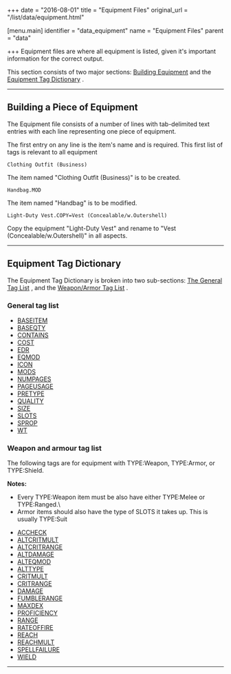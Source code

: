 +++
date = "2016-08-01"
title = "Equipment Files"
original_url = "/list/data/equipment.html"

[menu.main]
    identifier = "data_equipment"
    name = "Equipment Files"
    parent = "data"
    
+++
Equipment files are where all equipment is listed, given it's important
information for the correct output.

This section consists of two major sections: [Building
Equipment](/list/data/equipment.html#equipmentbuilding) and the
[Equipment Tag Dictionary](/list/data/equipment.html#tagdictionary) .

------------------------------------------------------------------------

<span id="equipmentbuilding"></span> Building a Piece of Equipment
------------------------------------------------------------------

The Equipment file consists of a number of lines with tab-delimited text
entries with each line representing one piece of equipment.

The first entry on any line is the item's name and is required. This
first list of tags is relevant to all equipment

`Clothing Outfit (Business)`

The item named "Clothing Outfit (Business)" is to be created.

`Handbag.MOD`

The item named "Handbag" is to be modified.

`Light-Duty Vest.COPY=Vest (Concealable/w.Outershell)`

Copy the equipment "Light-Duty Vest" and rename to "Vest
(Concealable/w.Outershell)" in all aspects.

------------------------------------------------------------------------

<span id="tagdictionary"></span> Equipment Tag Dictionary
---------------------------------------------------------

The Equipment Tag Dictionary is broken into two sub-sections: [The
General Tag List](/list/data/equipment.html#generaltaglist) , and the
[Weapon/Armor Tag List](/list/data/equipment.html#weaponarmortaglist) .

### General tag list

-   [BASEITEM](/list/data/equipment/baseitem.html)
-   [BASEQTY](/list/data/equipment/baseqty.html)
-   [CONTAINS](/list/data/equipment/contains.html)
-   [COST](/list/data/equipment/cost.html)
-   [EDR](/list/data/equipment/edr.html)
-   [EQMOD](/list/data/equipment/eqmod.html)
-   [ICON](/list/data/equipment/icon.html)
-   [MODS](/list/data/equipment/mods.html)
-   [NUMPAGES](/list/data/equipment/numpages.html)
-   [PAGEUSAGE](/list/data/equipment/pageusage.html)
-   [PRETYPE](/list/data/equipment/pretype.html)
-   [QUALITY](/list/data/equipment/quality.html)
-   [SIZE](/list/data/equipment/size.html)
-   [SLOTS](/list/data/equipment/slots.html)
-   [SPROP](/list/data/equipment/sprop.html)
-   [WT](/list/data/equipment/wt.html)

### Weapon and armour tag list

The following tags are for equipment with TYPE:Weapon, TYPE:Armor, or
TYPE:Shield.

**Notes:**

-   Every TYPE:Weapon item must be also have either TYPE:Melee or
    TYPE:Ranged.\
-   Armor items should also have the type of SLOTS it takes up. This is
    usually TYPE:Suit

<!-- -->

-   [ACCHECK](/list/data/equipment/accheck.html)
-   [ALTCRITMULT](/list/data/equipment/altcritmult.html)
-   [ALTCRITRANGE](/list/data/equipment/altcritrange.html)
-   [ALTDAMAGE](/list/data/equipment/altdamage.html)
-   [ALTEQMOD](/list/data/equipment/alteqmod.html)
-   [ALTTYPE](/list/data/equipment/alttype.html)
-   [CRITMULT](/list/data/equipment/critmult.html)
-   [CRITRANGE](/list/data/equipment/critrange.html)
-   [DAMAGE](/list/data/equipment/damage.html)
-   [FUMBLERANGE](/list/data/equipment/fumblerange.html)
-   [MAXDEX](/list/data/equipment/maxdex.html)
-   [PROFICIENCY](/list/data/equipment/proficiency.html)
-   [RANGE](/list/data/equipment/range.html)
-   [RATEOFFIRE](/list/data/equipment/rateoffire.html)
-   [REACH](/list/data/equipment/reach.html)
-   [REACHMULT](/list/data/equipment/reachmult.html)
-   [SPELLFAILURE](/list/data/equipment/spellfailure.html)
-   [WIELD](/list/data/equipment/wield.html)

------------------------------------------------------------------------

